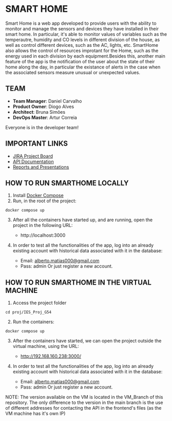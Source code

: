 # SMART HOME

Smart Home is a web app developed to provide users with the ability to monitor and manage the sensors and devices they have installed in their smart home. In particular, it's able to monitor values of variables such as the temperautre, humidity and CO levels in different division of the house, as well as control different devices, such as the AC, lights, etc. SmartHome also allows the control of resources improtant for the Home, such as the energy used in each division by each equipment.Besides this, another main feature of the app is the notification of the user about the state of their home along the day, in particular the existance of alerts in the case when the associated sensors measure unusual or unexpected values.

## TEAM

- **Team Manager**: Daniel Carvalho
- **Product Owner**: Diogo Alves
- **Architect**: Bruna Simões
- **DevOps Master**: Artur Correia

Everyone is in the developer team!

## IMPORTANT LINKS

- [JIRA Project Board](https://ies-smarthome.atlassian.net/jira/software/projects/SMAR/boards/1)
- [API Documentation](https://documenter.getpostman.com/view/24060738/2s8Z6yXYY5)
- [Reports and Presentations](https://github.com/iesg54/IES_Proj_G54/tree/main/reports)

## HOW TO RUN SMARTHOME LOCALLY

1. Install [Docker Compose](https://docs.docker.com/compose/) 
2. Run, in the root of the project:

```
docker compose up
```

3. After all the containers have started up, and are running, open the project in the following URL:
    - http://localhost:3000
    
4. In order to test all the functionalities of the app, log into an already existing account with historical data associated with it in the database:
    - Email: alberto.matias000@gmail.com
    - Pass: admin
Or just register a new account.
    
## HOW TO RUN SMARTHOME IN THE VIRTUAL MACHINE

1. Access the project folder

```
cd proj/IES_Proj_G54
```

2. Run the containers:

```
docker compose up
```

3. After the containers have started, we can open the project outside the virtual machine, using the URL:
    - http://192.168.160.238:3000/


4. In order to test all the functionalities of the app, log into an already existing account with historical data associated with it in the database:
    - Email: alberto.matias000@gmail.com
    - Pass: admin
Or just register a new account.

NOTE: The version available on the VM is located in the VM_Branch of this repository. The only difference to the version in the main branch is the use of different addresses for contacting the API in the frontend's files (as the VM machine has it's own IP)
